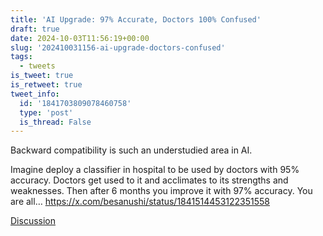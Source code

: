 ```yaml
---
title: 'AI Upgrade: 97% Accurate, Doctors 100% Confused'
draft: true
date: 2024-10-03T11:56:19+00:00
slug: '202410031156-ai-upgrade-doctors-confused'
tags:
  - tweets
is_tweet: true
is_retweet: true
tweet_info:
  id: '1841703809078460758'
  type: 'post'
  is_thread: False
---
```




Backward compatibility is such an understudied area in AI.

Imagine deploy a classifier in hospital to be used by doctors with 95% accuracy. Doctors get used to it and acclimates to its strengths and weaknesses. Then after 6 months you improve it with 97% accuracy. You are all… <https://x.com/besanushi/status/1841514453122351558>

[Discussion](https://x.com/sytelus/status/1841703809078460758)

